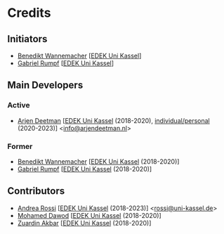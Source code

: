 # Credits

## Initiators

- [Benedikt Wannemacher](https://github.com/BenediktWannemacher) [[EDEK Uni Kassel](https://www.uni-kassel.de/fb06/institute/architektur/fachgebiete/experimentelles-und-digitales-entwerfen-und-konstruieren/home)]
- [Gabriel Rumpf](https://github.com/GabrielRumpf) [[EDEK Uni Kassel](https://www.uni-kassel.de/fb06/institute/architektur/fachgebiete/experimentelles-und-digitales-entwerfen-und-konstruieren/home)]

## Main Developers

### Active
- [Arjen Deetman](https://github.com/arjendeetman) [[EDEK Uni Kassel](https://www.uni-kassel.de/fb06/institute/architektur/fachgebiete/experimentelles-und-digitales-entwerfen-und-konstruieren/home) (2018-2020), [individual/personal](http://www.arjendeetman.nl) (2020-2023)] <<info@arjendeetman.nl>>

### Former
- [Benedikt Wannemacher](https://github.com/BenediktWannemacher) [[EDEK Uni Kassel](https://www.uni-kassel.de/fb06/institute/architektur/fachgebiete/experimentelles-und-digitales-entwerfen-und-konstruieren/home) (2018-2020)]
- [Gabriel Rumpf](https://github.com/GabrielRumpf) [[EDEK Uni Kassel](https://www.uni-kassel.de/fb06/institute/architektur/fachgebiete/experimentelles-und-digitales-entwerfen-und-konstruieren/home) (2018-2020)]

## Contributors

- [Andrea Rossi](https://github.com/ar0551) [[EDEK Uni Kassel](https://www.uni-kassel.de/fb06/institute/architektur/fachgebiete/experimentelles-und-digitales-entwerfen-und-konstruieren/home) (2018-2023)] <<rossi@uni-kassel.de>>
- [Mohamed Dawod](https://github.com/dawodx) [[EDEK Uni Kassel](https://www.uni-kassel.de/fb06/institute/architektur/fachgebiete/experimentelles-und-digitales-entwerfen-und-konstruieren/home) (2018-2020)]
- [Zuardin Akbar](https://github.com/zuardinakbar) [[EDEK Uni Kassel](https://www.uni-kassel.de/fb06/institute/architektur/fachgebiete/experimentelles-und-digitales-entwerfen-und-konstruieren/home) (2018-2020)]
